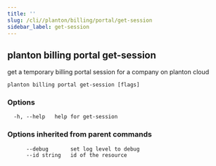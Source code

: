```yaml
---
title: ''
slug: /cli//planton/billing/portal/get-session
sidebar_label: get-session
---
```

## planton billing portal get-session

get a temporary billing portal session for a company on planton cloud

```
planton billing portal get-session [flags]
```

### Options

```
  -h, --help   help for get-session
```

### Options inherited from parent commands

```
      --debug       set log level to debug
      --id string   id of the resource
```

